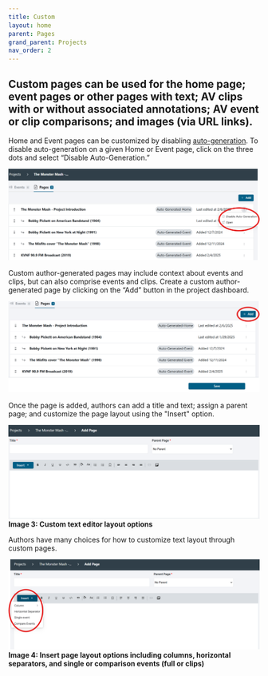 ```yaml
---
title: Custom
layout: home
parent: Pages
grand_parent: Projects
nav_order: 2
---
```


## Custom pages can be used for the home page; event pages or other pages with text; AV clips with or without associated annotations; AV event or clip comparisons; and images (via URL links).

Home and Event pages can be customized by disabling [auto-generation](https://avannotate.github.io/documentation/pages/auto/). To disable auto-generation on a given Home or Event page, click on the three dots and select “Disable Auto-Generation.”

![Image 1: How to disable auto-generation on the project dashboard ](../assets/customimage1.png)

Custom author-generated pages may include context about events and clips, but can also comprise events and clips. Create a custom author-generated page by clicking on the “Add” button in the project dashboard.<br>

![Image 2: How to add a custom author-generated page.](../assets/customimage2.png) 

Once the page is added, authors can add a title and text; assign a parent page; and customize the page layout using the "Insert" option.<br>

![Image 3: Custom text editor layout options](../assets/customimage3.png) 
**Image 3: Custom text editor layout options**

Authors have many choices for how to customize text layout through custom pages.<br> 

![Image 4: Insert page layout options including columns, horizontal separators, and single or comparison events (full or clips)](../assets/customimage4.png)
**Image 4: Insert page layout options including columns, horizontal separators, and single or comparison events (full or clips)**







